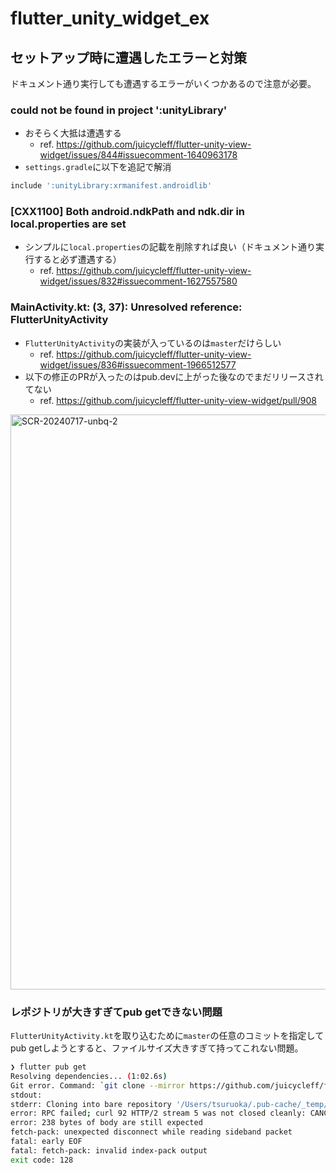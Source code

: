 # flutter_unity_widget_ex

## セットアップ時に遭遇したエラーと対策

ドキュメント通り実行しても遭遇するエラーがいくつかあるので注意が必要。

### could not be found in project ':unityLibrary'

- おそらく大抵は遭遇する
  - ref. https://github.com/juicycleff/flutter-unity-view-widget/issues/844#issuecomment-1640963178
- `settings.gradle`に以下を追記で解消

```gradle
include ':unityLibrary:xrmanifest.androidlib'
```

### [CXX1100] Both android.ndkPath and ndk.dir in local.properties are set

- シンプルに`local.properties`の記載を削除すれば良い（ドキュメント通り実行すると必ず遭遇する）
  - ref. https://github.com/juicycleff/flutter-unity-view-widget/issues/832#issuecomment-1627557580

### MainActivity.kt: (3, 37): Unresolved reference: FlutterUnityActivity

- `FlutterUnityActivity`の実装が入っているのは`master`だけらしい
  - ref. https://github.com/juicycleff/flutter-unity-view-widget/issues/836#issuecomment-1966512577
- 以下の修正のPRが入ったのはpub.devに上がった後なのでまだリリースされてない
  - ref. https://github.com/juicycleff/flutter-unity-view-widget/pull/908

<img width="920" alt="SCR-20240717-unbq-2" src="https://github.com/user-attachments/assets/98d52d80-5279-4733-b925-067e4518f3d6">

### レポジトリが大きすぎてpub getできない問題

`FlutterUnityActivity.kt`を取り込むために`master`の任意のコミットを指定してpub getしようとすると、ファイルサイズ大きすぎて持ってこれない問題。

```bash
❯ flutter pub get
Resolving dependencies... (1:02.6s)
Git error. Command: `git clone --mirror https://github.com/juicycleff/flutter-unity-view-widget /Users/tsuruoka/.pub-cache/_temp/dirQ8Vojt`
stdout:
stderr: Cloning into bare repository '/Users/tsuruoka/.pub-cache/_temp/dirQ8Vojt'...
error: RPC failed; curl 92 HTTP/2 stream 5 was not closed cleanly: CANCEL (err 8)
error: 238 bytes of body are still expected
fetch-pack: unexpected disconnect while reading sideband packet
fatal: early EOF
fatal: fetch-pack: invalid index-pack output
exit code: 128
```
